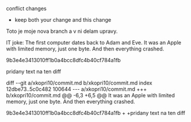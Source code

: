conflict changes
- keep both your change and this change

Toto je moje nova branch a v ni delam upravy.

IT joke:
The first computer dates back to Adam and Eve.
It was an Apple with limited memory, just one byte.
And then everything crashed.

9b3e4e3413010ff1b0a4bcc8dfc4b40cf784a1fb

pridany text na ten diff


diff --git a/xkopri10/commit.md b/xkopri10/commit.md
index 12dbe73..5c0c482 100644
--- a/xkopri10/commit.md
+++ b/xkopri10/commit.md
@@ -6,3 +6,5 @@ It was an Apple with limited memory, just one byte.
 And then everything crashed.
 
 9b3e4e3413010ff1b0a4bcc8dfc4b40cf784a1fb
+
+pridany text na ten diff

